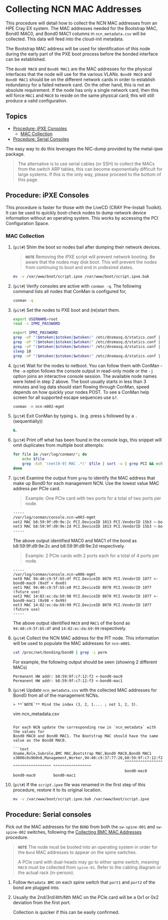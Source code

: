 # Collecting NCN MAC Addresses

This procedure will detail how to collect the NCN MAC addresses from an HPE Cray EX system.
The MAC addresses needed for the Bootstrap MAC, Bond0 MAC0, and Bond0 MAC1 columns 
in `ncn_metadata.csv` will be collected. This data will feed into the cloud-init metadata.

The Bootstrap MAC address will be used for identification of this node during the early part of the PXE boot process before the bonded interface can be established.

The `Bond0 MAC0` and `Bond0 MAC1` are the MAC addresses for the physical interfaces that the node will use for the various VLANs.
`Bond0 MAC0` and `Bond0 MAC1` should be on the different network cards in order to establish redundancy for a failed network card.
On the other hand, this is not an absolute requirement. If the node has only a single network card, then this will force `MAC1` and `MAC0` to reside on the same physical card; this will still produce a valid configuration.

## Topics

- [Procedure: iPXE Consoles](#procedure-ipxe-consoles)
   - [MAC Collection](#mac-collection)
- [Procedure: Serial Consoles](#procedure-serial-consoles)

The easy way to do this leverages the NIC-dump provided by the metal-ipxe package.

> The alternative is to use serial cables (or SSH) to collect the MACs from the switch ARP tables, this can become exponentially difficult for large systems.
> If this is the only way, please proceed to the bottom of this page.

## Procedure: iPXE Consoles

This procedure is faster for those with the LiveCD (CRAY Pre-Install Toolkit). It can be used to quickly
boot-check nodes to dump network device information without an operating system. This works by accessing the PCI Configuration Space.

### MAC Collection

1. (`pit#`) Shim the boot so nodes bail after dumping their network devices.

    > **`NOTE`** Removing the iPXE script will prevent network booting. Be aware that the 
    > nodes may disk boot. This will prevent the nodes from continuing to boot and end in undesired states.

    ```bash
    mv -v /var/www/boot/script.ipxe /var/www/boot/script.ipxe.bak
    ```

1. (`pit#`) Verify consoles are active with `conman -q`. The following command lists all nodes that ConMan is configured for,

    ```bash
    conman -q
    ```

1. (`pit#`) Set the nodes to PXE boot and (re)start them.

    ```bash
    export USERNAME=root
    read -s IPMI_PASSWORD
    ```

   ```bash 
   export IPMI_PASSWORD
   grep -oP "($mtoken|$stoken|$wtoken)" /etc/dnsmasq.d/statics.conf | sort -u | xargs -t -i ipmitool -I lanplus -U $USERNAME -E -H {} chassis bootdev pxe options=persistent
   grep -oP "($mtoken|$stoken|$wtoken)" /etc/dnsmasq.d/statics.conf | sort -u | xargs -t -i ipmitool -I lanplus -U $USERNAME -E -H {} chassis bootdev pxe options=efiboot
   grep -oP "($mtoken|$stoken|$wtoken)" /etc/dnsmasq.d/statics.conf | sort -u | xargs -t -i ipmitool -I lanplus -U $USERNAME -E -H {} power off
   sleep 10
   grep -oP "($mtoken|$stoken|$wtoken)" /etc/dnsmasq.d/statics.conf | sort -u | xargs -t -i ipmitool -I lanplus -U $USERNAME -E -H {} power on
   ```

1. (`pit#`) Wait for the nodes to netboot. You can follow them with ConMan - the `-m` option follows the console output in read-only mode or the `-j` option joins an interactive console session. The available node names were listed in step 2 above. The boot usually starts in less than 3 minutes and log data should start flowing through ConMan, speed depends on how quickly your nodes POST. To see a ConMan help screen for all supported escape sequences use `&?`.

   ```bash
   conman -m ncn-m002-mgmt
   ```

1. (`pit#`) Exit ConMan by typing `&.` (e.g. press `&` followed by a `.` (sequentially))

   ```bash
   &.
   ```

1. (`pit#`) Print off what has been found in the console logs, this snippet will omit duplicates from multiple boot attempts:

    ```bash
    for file in /var/log/conman/*; do
        echo $file
        grep -Eoh '(net[0-9] MAC .*)' $file | sort -u | grep PCI && echo -----
    done
    ```

1. (`pit#`) Examine the output from `grep` to identify the MAC address that make up Bond0 for each management NCN. Use the lowest value MAC address per PCIe card.

    > Example: One PCIe card with two ports for a total of two ports per node.

    ```bash
    -----
    /var/log/conman/console.ncn-w003-mgmt
    net2 MAC b8:59:9f:d9:9e:2c PCI.DeviceID 1013 PCI.VendorID 15b3 <-bond0-mac0 (0x2c < 0x2d)
    net3 MAC b8:59:9f:d9:9e:2d PCI.DeviceID 1013 PCI.VendorID 15b3 <-bond0-mac1
    -----
    ```

    The above output identified MAC0 and MAC1 of the bond as b8:59:9f:d9:9e:2c and b8:59:9f:d9:9e:2d respectively.

    > Example: 2 PCIe cards with 2 ports each for a total of 4 ports per node.

    ```text
    -----
    /var/log/conman/console.ncn-w006-mgmt
    net0 MAC 94:40:c9:5f:b5:df PCI.DeviceID 8070 PCI.VendorID 1077 <-bond0-mac0 (0xdf < 0xe0)
    net1 MAC 94:40:c9:5f:b5:e0 PCI.DeviceID 8070 PCI.VendorID 1077 (future use)
    net2 MAC 14:02:ec:da:b9:98 PCI.DeviceID 8070 PCI.VendorID 1077 <-bond0-mac1 (0x98 < 0x99)
    net3 MAC 14:02:ec:da:b9:99 PCI.DeviceID 8070 PCI.VendorID 1077 (future use)
    -----
    ```

    The above output identified `MAC0` and `MAC1` of the bond as `94:40:c9:5f:b5:df` and `14:02:ec:da:b9:99` respectively.

1. (`pit#`) Collect the NCN MAC address for the PIT node. This information will be used to populate the MAC addresses for `ncn-m001`.

   ```bash
   cat /proc/net/bonding/bond0 | grep -i perm 
   ```
   
   For example, the following output should be seen (showing 2 different MACs)

      ```
      Permanent HW addr: b8:59:9f:c7:12:f2 <-bond0-mac0
      Permanent HW addr: b8:59:9f:c7:12:f3 <-bond0-mac1
      ```

1. (`pit#`) Update `ncn_metadata.csv` with the collected MAC addresses for Bond0 from all of the management NCNs.

    ```csv
    > **`NOTE`** Mind the index (3, 2, 1.... ; not 1, 2, 3).

    ```
    vim ncn_metadata.csv
    ```
   
    For each NCN update the corresponding row in `ncn_metadata` with the values for
    Bond0 MAC0 and Bond0 MAC1. The Bootstrap MAC should have the same value as the Bond0 MAC0.

    ```text
    Xname,Role,Subrole,BMC MAC,Bootstrap MAC,Bond0 MAC0,Bond0 MAC1
    x3000c0s9b0n0,Management,Worker,94:40:c9:37:77:26,b8:59:9f:c7:12:f2,b8:59:9f:c7:12:f2,b8:59:9f:c7:12:f3
                                                      ^^^^^^^^^^^^^^^^^ ^^^^^^^^^^^^^^^^^ ^^^^^^^^^^^^^^^^^
                                                      bond0-mac0        bond0-mac0        bond0-mac1
    ```

1. (`pit#`) If the `script.ipxe` file was renamed in the first step of this procedure, restore it to its original location.

    ```bash
    mv -v /var/www/boot/script.ipxe.bak /var/www/boot/script.ipxe
    ```

## Procedure: Serial consoles

Pick out the MAC addresses for the `BOND` from both the `sw-spine-001` and `sw-spine-002` switches, following the [Collecting BMC MAC Addresses](collecting_bmc_mac_addresses.md) procedure.

> **`NOTE`** The node must be booted into an operating system in order for the `Bond` MAC addresses to appear on the spine switches.
>
> A PCIe card with dual-heads may go to either spine switch, meaning `MAC0` must be collected from
> `spine-01`. Refer to the cabling diagram or the actual rack (in-person).

1. Follow `Metadata BMC` on each spine switch that `port1` and `port2` of the bond are plugged into.

1. Usually the 2nd/3rd/4th/Nth MAC on the PCIe card will be a 0x1 or 0x2 deviation from the first port.

   Collection is quicker if this can be easily confirmed.
